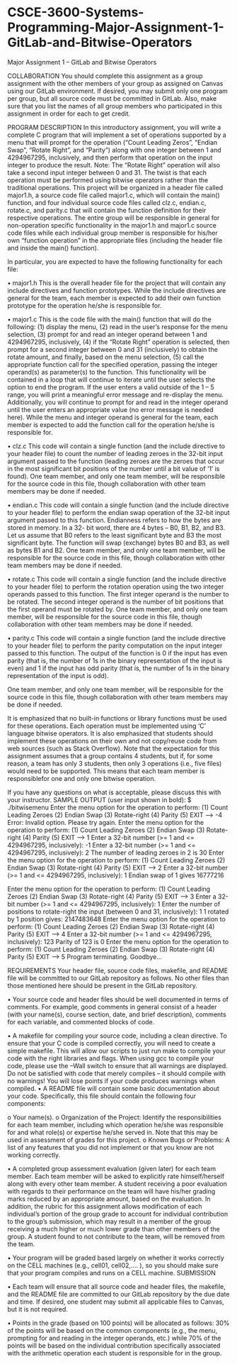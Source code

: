 # CSCE-3600-Systems-Programming-Major-Assignment-1-GitLab-and-Bitwise-Operators
Major Assignment 1 – GitLab and Bitwise Operators

COLLABORATION
You should complete this assignment as a group assignment with the other members of
your group as assigned on Canvas using our GitLab environment. If desired, you may
submit only one program per group, but all source code must be committed in GitLab.
Also, make sure that you list the names of all group members who participated in this
assignment in order for each to get credit.

PROGRAM DESCRIPTION
In this introductory assignment, you will write a complete C program that will implement
a set of operations supported by a menu that will prompt for the operation (“Count Leading
Zeros”, “Endian Swap”, “Rotate Right”, and “Parity”) along with one integer between 1
and 4294967295, inclusively, and then perform that operation on the input integer to
produce the result. Note: The “Rotate Right” operation will also take a second input integer
between 0 and 31. The twist is that each operation must be performed using bitwise
operators rather than the traditional operations.
This project will be organized in a header file called major1.h, a source code file called
major1.c, which will contain the main() function, and four individual source code files
called clz.c, endian.c, rotate.c, and parity.c that will contain the function
definition for their respective operations. The entire group will be responsible in general
for non-operation specific functionality in the major1.h and major1.c source code
files while each individual group member is responsible for his/her own “function
operation” in the appropriate files (including the header file and inside the main()
function).

In particular, you are expected to have the following functionality for each file:

• major1.h
This is the overall header file for the project that will contain any include directives
and function prototypes. While the include directives are general for the team,
each member is expected to add their own function prototype for the operation
he/she is responsible for.

• major1.c
This is the code file with the main() function that will do the following: (1) display
the menu, (2) read in the user’s response for the menu selection, (3) prompt for
and read an integer operand between 1 and 4294967295, inclusively, (4) if the
“Rotate Right” operation is selected, then prompt for a second integer between 0
and 31 (inclusively) to obtain the rotate amount, and finally, based on the menu
selection, (5) call the appropriate function call for the specified operation, passing
the integer operand(s) as parameter(s) to the function. This functionality will be
contained in a loop that will continue to iterate until the user selects the option to
end the program. If the user enters a valid outside of the 1 – 5 range, you will
print a meaningful error message and re-display the menu. Additionally, you will
continue to prompt for and read in the integer operand until the user enters an
appropriate value (no error message is needed here). While the menu and integer
operand is general for the team, each member is expected to add the function call
for the operation he/she is responsible for.

• clz.c
This code will contain a single function (and the include directive to your header
file) to count the number of leading zeroes in the 32-bit input argument passed to
the function (leading zeroes are the zeroes that occur in the most significant bit
positions of the number until a bit value of ‘1’ is found).
One team member, and only one team member, will be responsible for the source
code in this file, though collaboration with other team members may be done if
needed.

• endian.c
This code will contain a single function (and the include directive to your header
file) to perform the endian swap operation of the 32-bit input argument passed to
this function. Endianness refers to how the bytes are stored in memory. In a 32-
bit word, there are 4 bytes – B0, B1, B2, and B3. Let us assume that B0 refers to
the least significant byte and B3 the most significant byte.
The function will swap (exchange) bytes B0 and B3, as well as bytes B1 and B2.
One team member, and only one team member, will be responsible for the source
code in this file, though collaboration with other team members may be done if
needed.

• rotate.c
This code will contain a single function (and the include directive to your header
file) to perform the rotation operation using the two integer operands passed to this
function. The first integer operand is the number to be rotated. The second integer
operand is the number of bit positions that the first operand must be rotated by.
One team member, and only one team member, will be responsible for the source
code in this file, though collaboration with other team members may be done if
needed.

• parity.c
This code will contain a single function (and the include directive to your header
file) to perform the parity computation on the input integer passed to this function.
The output of the function is 0 if the input has even parity (that is, the number of 1s
in the binary representation of the input is even) and 1 if the input has odd parity
(that is, the number of 1s in the binary representation of the input is odd).

One team member, and only one team member, will be responsible for the source
code in this file, though collaboration with other team members may be done if
needed.

It is emphasized that no built-in functions or library functions must be used for these
operations. Each operation must be implemented using ‘C’ language bitwise operators.
It is also emphasized that students should implement these operations on their own and
not copy/reuse code from web sources (such as Stack Overflow).
Note that the expectation for this assignment assumes that a group contains 4 students,
but if, for some reason, a team has only 3 students, then only 3 operations (i.e., five files)
would need to be supported. This means that each team member is responsiblefor one
and only one bitwise operation.

If you have any questions on what is acceptable, please discuss this with your instructor.
SAMPLE OUTPUT (user input shown in bold):
$ ./bitwisemenu
Enter the menu option for the operation to perform:
(1) Count Leading Zeroes
(2) Endian Swap
(3) Rotate-right
(4) Parity
(5) EXIT
--> -4
Error: Invalid option. Please try again.
Enter the menu option for the operation to perform:
(1) Count Leading Zeroes
(2) Endian Swap
(3) Rotate-right
(4) Parity
(5) EXIT
--> 1
Enter a 32-bit number (>= 1 and <= 4294967295, inclusively): -1
Enter a 32-bit number (>= 1 and <= 4294967295, inclusively): 2
The number of leading zeroes in 2 is 30
Enter the menu option for the operation to perform:
(1) Count Leading Zeroes
(2) Endian Swap
(3) Rotate-right
(4) Parity
(5) EXIT
--> 2
Enter a 32-bit number (>= 1 and <= 4294967295, inclusively): 1
Endian swap of 1 gives 16777216

Enter the menu option for the operation to perform:
(1) Count Leading Zeroes
(2) Endian Swap
(3) Rotate-right
(4) Parity
(5) EXIT
--> 3
Enter a 32-bit number (>= 1 and <= 4294967295, inclusively): 1
Enter the number of positions to rotate-right the input (between 0 and
31, inclusively): 1
1 rotated by 1 position gives: 2147483648
Enter the menu option for the operation to perform:
(1) Count Leading Zeroes
(2) Endian Swap
(3) Rotate-right
(4) Parity
(5) EXIT
--> 4
Enter a 32-bit number (>= 1 and <= 4294967295, inclusively): 123
Parity of 123 is 0
Enter the menu option for the operation to perform:
(1) Count Leading Zeroes
(2) Endian Swap
(3) Rotate-right
(4) Parity
(5) EXIT
--> 5
Program terminating. Goodbye...

REQUIREMENTS
Your header file, source code files, makefile, and README file will be committed to our
GitLab repository as follows. No other files than those mentioned here should be present
in the GitLab repository.

• Your source code and header files should be well documented in terms of
comments. For example, good comments in general consist of a header (with your
name(s), course section, date, and brief description), comments for each variable,
and commented blocks of code.

• A makefile for compiling your source code, including a clean directive. To
ensure that your C code is compiled correctly, you will need to create a simple
makefile. This will allow our scripts to just run make to compile your code with
the right libraries and flags. When using gcc to compile your code, please use the
–Wall switch to ensure that all warnings are displayed. Do not be satisfied with
code that merely compiles – it should compile with no warnings! You will lose
points if your code produces warnings when compiled.
• A README file will contain some basic documentation about your code.
Specifically, this file should contain the following four components:

o Your name(s).
o Organization of the Project: Identify the responsibilities for each team
member, including which operation he/she was responsible for and what
role(s) or expertise he/she served in. Note that this may be used in
assessment of grades for this project.
o Known Bugs or Problems: A list of any features that you did not implement
or that you know are not working correctly.

• A completed group assessment evaluation (given later) for each team member.
Each team member will be asked to explicitly rate himself/herself along with every
other team member. A student receiving a poor evaluation with regards to their
performance on the team will have his/her grading marks reduced by an
appropriate amount, based on the evaluation. In addition, the rubric for this
assignment allows modification of each individual’s portion of the group grade to
account for individual contribution to the group’s submission, which may result in
a member of the group receiving a much higher or much lower grade than other
members of the group. A student found to not contribute to the team, will be
removed from the team.

• Your program will be graded based largely on whether it works correctly on the
CELL machines (e.g., cell01, cell02,.... ), so you should make sure that your
program compiles and runs on a CELL machine.
SUBMISSION

• Each team will ensure that all source code and header files, the makefile, and
the README file are committed to our GitLab repository by the due date and time.
If desired, one student may submit all applicable files to Canvas, but it is not
required.

• Points in the grade (based on 100 points) will be allocated as follows: 30% of the
points will be based on the common components (e.g., the menu, prompting for
and reading in the integer operands, etc.) while 70% of the points will be based
on the individual contribution specifically associated with the arithmetic operation
each student is responsible for in the group.
